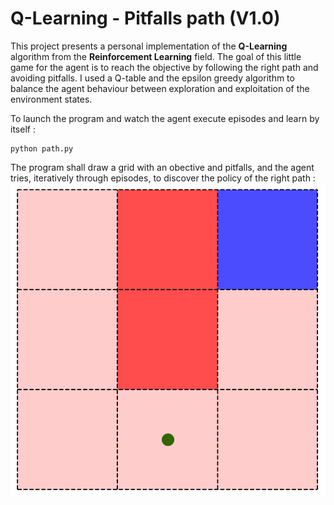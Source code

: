 # Q-Learning - Pitfalls path (V1.0)

This project presents a personal implementation of the **Q-Learning** algorithm from the **Reinforcement Learning** field. The goal of this little game for the agent is to reach the objective by following the right path and avoiding pitfalls. I used a Q-table and the epsilon greedy algorithm to balance the agent behaviour between exploration and exploitation of the environment states.

To launch the program and watch the agent execute episodes and learn by itself :  
```
python path.py
```

The program shall draw a grid with an obective and pitfalls, and the agent tries, iteratively through episodes, to discover the policy of the right path :  
![Q-Learning pitfalls path](images/qlearning-pitfalls-path.png)
